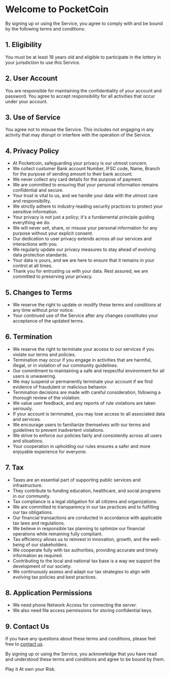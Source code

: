 # Welcome to PocketCoin

By signing up or using the Service, you agree to comply with and be bound by the following terms and conditions:

## 1. Eligibility

You must be at least 18 years old and eligible to participate in the lottery in your jurisdiction to use this Service.

## 2. User Account

You are responsible for maintaining the confidentiality of your account and password. You agree to accept responsibility for all activities that occur under your account.

## 3. Use of Service

You agree not to misuse the Service. This includes not engaging in any activity that may disrupt or interfere with the operation of the Service.

## 4. Privacy Policy

- At Pocketcoin, safeguarding your privacy is our utmost concern.
- We collect customer Bank account Number, IFSC code, Name, Branch for the purpose of sending amount to their bank account.
- We never collect any card details for the purpose of payment.
- We are committed to ensuring that your personal information remains confidential and secure.
- Your trust is vital to us, and we handle your data with the utmost care and responsibility.
- We strictly adhere to industry-leading security practices to protect your sensitive information.
- Your privacy is not just a policy; it's a fundamental principle guiding everything we do.
- We will never sell, share, or misuse your personal information for any purpose without your explicit consent.
- Our dedication to user privacy extends across all our services and interactions with you.
- We regularly update our privacy measures to stay ahead of evolving data protection standards.
- Your data is yours, and we are here to ensure that it remains in your control at all times.
- Thank you for entrusting us with your data. Rest assured, we are committed to preserving your privacy.

## 5. Changes to Terms

- We reserve the right to update or modify these terms and conditions at any time without prior notice.
- Your continued use of the Service after any changes constitutes your acceptance of the updated terms.

## 6. Termination

- We reserve the right to terminate your access to our services if you violate our terms and policies.
- Termination may occur if you engage in activities that are harmful, illegal, or in violation of our community guidelines.
- Our commitment to maintaining a safe and respectful environment for all users is unwavering.
- We may suspend or permanently terminate your account if we find evidence of fraudulent or malicious behavior.
- Termination decisions are made with careful consideration, following a thorough review of the violation.
- We value user feedback, and any reports of rule violations are taken seriously.
- If your account is terminated, you may lose access to all associated data and services.
- We encourage users to familiarize themselves with our terms and guidelines to prevent inadvertent violations.
- We strive to enforce our policies fairly and consistently across all users and situations.
- Your cooperation in upholding our rules ensures a safer and more enjoyable experience for everyone.

## 7. Tax

- Taxes are an essential part of supporting public services and infrastructure.
- They contribute to funding education, healthcare, and social programs in our community.
- Tax compliance is a legal obligation for all citizens and organizations.
- We are committed to transparency in our tax practices and to fulfilling our tax obligations.
- Our financial transactions are conducted in accordance with applicable tax laws and regulations.
- We believe in responsible tax planning to optimize our financial operations while remaining fully compliant.
- Tax efficiency allows us to reinvest in innovation, growth, and the well-being of our stakeholders.
- We cooperate fully with tax authorities, providing accurate and timely information as required.
- Contributing to the local and national tax base is a way we support the development of our society.
- We continuously assess and adapt our tax strategies to align with evolving tax policies and best practices.

## 8. Application Permissions

- We need phone Network Access for connecting the server.
- We also need file access permissions for storing confidential keys.

## 9. Contact Us

If you have any questions about these terms and conditions, please feel free to [contact us](/contact).

By signing up or using the Service, you acknowledge that you have read and understood these terms and conditions and agree to be bound by them.

Play it At own your Risk.

